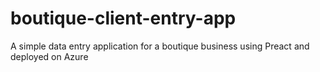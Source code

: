 # boutique-client-entry-app
A simple data entry application for a boutique business using Preact and deployed on Azure
